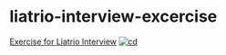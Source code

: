 # liatrio-interview-excercise
[Exercise for Liatrio Interview](https://amdavid-csdwaembtq-wl.a.run.app/)
[![cd](https://github.com/aaron-m-david/liatrio-interview-excercise/actions/workflows/cd.yml/badge.svg)](https://github.com/aaron-m-david/liatrio-interview-excercise/actions/workflows/cd.yml)
